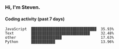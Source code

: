 ### Hi, I'm Steven.

#### Coding activity (past 7 days)
```
JavaScript  ▓▓▓▓▓▓▓▓▓▓▓▓▓▓▓▓▓▓▓▓▓▓▓▓▓▓▓▓▓▓  35.93%
Text        ▓▓▓▓▓▓▓▓▓▓▓▓▓▓▓▓▓▓▓▓▓▓▓▓▓▓▓     32.48%
other       ▓▓▓▓▓▓▓▓▓▓▓▓▓▓                  17.63%
Python      ▓▓▓▓▓▓▓▓▓▓▓                     13.96%
```
